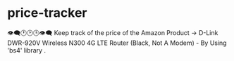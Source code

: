 # price-tracker
👁‍🗨🕐🕑🕒👁‍🗨 Keep track of the price of the Amazon Product → D-Link DWR-920V Wireless N300 4G LTE Router (Black, Not A Modem) - By Using 'bs4' library . 
